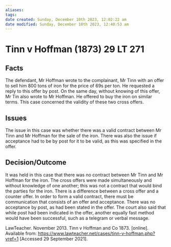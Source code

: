 ```yaml
---
aliases: 
tags: 
date created: Sunday, December 10th 2023, 12:02:22 am
date modified: Sunday, December 10th 2023, 12:40:53 am
---
```


# Tinn v Hoffman (1873) 29 LT 271

## Facts

The defendant, Mr Hoffman wrote to the complainant, Mr Tinn with an offer to sell him 800 tons of iron for the price of 69s per ton. He requested a reply to this offer by post. On the same day, without knowing of this offer, Mr Tin also wrote to Mr Hoffman. He offered to buy the iron on similar terms. This case concerned the validity of these two cross offers.

## Issues

The issue in this case was whether there was a valid contract between Mr Tinn and Mr Hoffman for the sale of the iron. There was also the issue if acceptance had to be by post for it to be valid, as this was specified in the offer.

## Decision/Outcome

It was held in this case that there was no contract between Mr Tinn and Mr Hoffman for the iron. The cross offers were made simultaneously and without knowledge of one another; this was not a contract that would bind the parties for the iron. There is a difference between a cross offer and a counter offer. In order to form a valid contract, there must be communication that consists of an offer and acceptance. There was no acceptance by post, as had been stated in the offer. The court also said that while post had been indicated in the offer, another equally fast method would have been successful, such as a telegram or verbal message.

LawTeacher. November 2013. Tinn v Hoffman and Co 1873. [online]. Available from: <https://www.lawteacher.net/cases/tinn-v-hoffman.php?vref=1> [Accessed 29 September 2021].
